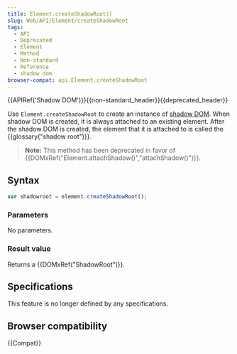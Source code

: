 ```yaml
---
title: Element.createShadowRoot()
slug: Web/API/Element/createShadowRoot
tags:
  - API
  - Deprecated
  - Element
  - Method
  - Non-standard
  - Reference
  - shadow dom
browser-compat: api.Element.createShadowRoot
---
```

{{APIRef('Shadow DOM')}}{{non-standard_header}}{{deprecated_header}}

Use `Element.createShadowRoot` to create an instance of [shadow DOM](/en-US/docs/Web/Web_Components/Using_shadow_DOM). When shadow DOM is
created, it is always attached to an existing element. After the shadow DOM is created,
the element that it is attached to is called the {{glossary("shadow root")}}.

> **Note:** This method has been deprecated in favor of
> {{DOMxRef("Element.attachShadow()","attachShadow()")}}.

## Syntax

```js
var shadowroot = element.createShadowRoot();
```

### Parameters

No parameters.

### Result value

Returns a {{DOMxRef("ShadowRoot")}}.

## Specifications

This feature is no longer defined by any specifications.

## Browser compatibility

{{Compat}}
